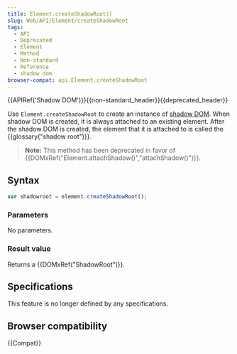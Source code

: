 ```yaml
---
title: Element.createShadowRoot()
slug: Web/API/Element/createShadowRoot
tags:
  - API
  - Deprecated
  - Element
  - Method
  - Non-standard
  - Reference
  - shadow dom
browser-compat: api.Element.createShadowRoot
---
```

{{APIRef('Shadow DOM')}}{{non-standard_header}}{{deprecated_header}}

Use `Element.createShadowRoot` to create an instance of [shadow DOM](/en-US/docs/Web/Web_Components/Using_shadow_DOM). When shadow DOM is
created, it is always attached to an existing element. After the shadow DOM is created,
the element that it is attached to is called the {{glossary("shadow root")}}.

> **Note:** This method has been deprecated in favor of
> {{DOMxRef("Element.attachShadow()","attachShadow()")}}.

## Syntax

```js
var shadowroot = element.createShadowRoot();
```

### Parameters

No parameters.

### Result value

Returns a {{DOMxRef("ShadowRoot")}}.

## Specifications

This feature is no longer defined by any specifications.

## Browser compatibility

{{Compat}}
